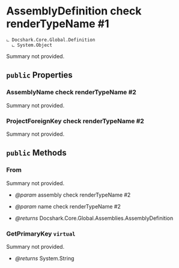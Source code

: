 # AssemblyDefinition check renderTypeName #1

```
ட Docshark.Core.Global.Definition
  ட System.Object
```

Summary not provided.

## `public` Properties

### AssemblyName check renderTypeName #2

Summary not provided.

### ProjectForeignKey check renderTypeName #2

Summary not provided.



## `public` Methods

### From

Summary not provided.

- *@param* assembly check renderTypeName #2
- *@param* name check renderTypeName #2

- *@returns* Docshark.Core.Global.Assemblies.AssemblyDefinition

### GetPrimaryKey `virtual`

Summary not provided.

- *@returns* System.String